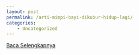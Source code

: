 ```yaml
---
layout: post
permalink: /arti-mimpi-bayi-dikubur-hidup-lagi/
categories:
    - Uncategorized
---
```


[Baca Selengkapnya](/05)